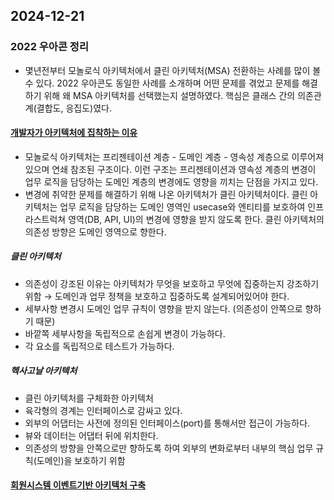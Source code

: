 ## 2024-12-21
### 2022 우아콘 정리
- 몇년전부터 모놀로식 아키텍처에서 클린 아키텍처(MSA) 전환하는 사례를 많이 볼 수 있다. 2022 우아콘도 동일한 사례를 소개하며 어떤 문제를 겪었고 문제를 해결하기 위해 왜 MSA 아키텍처를 선택했는지 설명하였다. 핵심은 클래스 간의 의존관계(결합도, 응집도)였다.
#### [개발자가 아키텍처에 집착하는 이유](https://www.youtube.com/watch?v=saxHxoUeeSw)
- 모놀로식 아키텍처는 프리젠테이션 계층 - 도메인 계층 - 영속성 계층으로 이루어져 있으며 연쇄 참조된 구조이다. 이런 구조는 프리젠테이션과 영속성 계층의 변경이 업무 로직을 담당하는 도메인 계층의 변경에도 영향을 끼치는 단점을 가지고 있다.
- 변경에 취약한 문제를 해결하기 위해 나온 아키텍처가 클린 아키텍처이다. 클린 아키텍처는 업무 로직을 담당하는 도메인 영역인 usecase와 엔티티를 보호하여 인프라스트럭쳐 영역(DB, API, UI)의 변경에 영향을 받지 않도록 한다. 클린 아키텍처의 의존성 방향은 도메인 영역으로 향한다.
  
##### 클린 아키텍처
- 의존성이 강조된 이유는 아키텍처가 무엇을 보호하고 무엇에 집중하는지 강조하기 위함 → 도메인과 업무 정책을 보호하고 집중하도록 설계되어있어야 한다.
- 세부사항 변경시 도메인 업무 규칙이 영향을 받지 않는다. (의존성이 안쪽으로 향하기 때문)
- 바깥쪽 세부사항을 독립적으로 손쉽게 변경이 가능하다.
- 각 요소를 독립적으로 테스트가 가능하다.

##### 헥사고날 아키텍처
- 클린 아키텍처를 구체화한 아키텍처
- 육각형의 경계는 인터페이스로 감싸고 있다.
- 외부의 어댑터는 사전에 정의된 인터페이스(port)를 통해서만 접근이 가능하다.
- 뷰와 데이터는 어댑터 뒤에 위치한다.
- 의존성의 방향을 안쪽으로만 향하도록 하여 외부의 변화로부터 내부의 핵심 업무 규칙(도메인)을 보호하기 위함

#### [회원시스템 이벤트기반 아키텍처 구축](https://www.youtube.com/watch?v=b65zIH7sDug)


